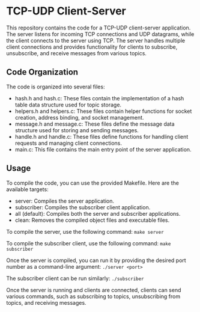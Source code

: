 # TCP-UDP Client-Server
This repository contains the code for a TCP-UDP client-server application. The server listens for incoming TCP connections and UDP datagrams, while the client connects to the server using TCP. The server handles multiple client connections and provides functionality for clients to subscribe, unsubscribe, and receive messages from various topics.

## Code Organization
The code is organized into several files:

- hash.h and hash.c: These files contain the implementation of a hash table data structure used for topic storage.
- helpers.h and helpers.c: These files contain helper functions for socket creation, address binding, and socket management.
- message.h and message.c: These files define the message data structure used for storing and sending messages.
- handle.h and handle.c: These files define functions for handling client requests and managing client connections.
- main.c: This file contains the main entry point of the server application.

## Usage
To compile the code, you can use the provided Makefile. Here are the available targets:

- server: Compiles the server application.
- subscriber: Compiles the subscriber client application.
- all (default): Compiles both the server and subscriber applications.
- clean: Removes the compiled object files and executable files.
  
To compile the server, use the following command:
```make server```

To compile the subscriber client, use the following command:
```make subscriber```

Once the server is compiled, you can run it by providing the desired port number as a command-line argument:
```./server <port>```

The subscriber client can be run similarly:
```./subscriber```

Once the server is running and clients are connected, clients can send various commands, such as subscribing to topics, unsubscribing from topics, and receiving messages.
